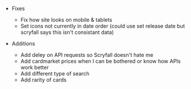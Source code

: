 * Fixes
	* Fix how site looks on mobile & tablets
	* Set icons not currently in date order (could use set release date but scryfall says this isn't consistant data)

* Additions
	* Add deley on API requests so Scryfall doesn't hate me
	* Add cardmarket prices when I can be bothered or know how APIs work better
	* Add different type of search
	* Add rarity of cards